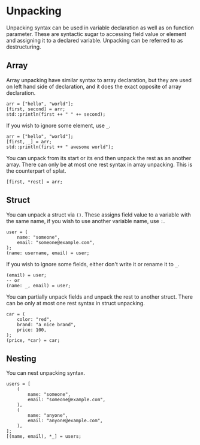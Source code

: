 # Unpacking

Unpacking syntax can be used in variable declaration as well as on function parameter. These are syntactic sugar to accessing field value or element and assigning it to a declared variable. Unpacking can be referred to as destructuring.

## Array

Array unpacking have similar syntax to array declaration, but they are used on left hand side of declaration, and it does the exact opposite of array declaration.

```butter
arr = ["hello", "world"];
[first, second] = arr;
std::println(first ++ " " ++ second);
```

If you wish to ignore some element, use `_`.

```butter
arr = ["hello", "world"];
[first, _] = arr;
std::println(first ++ " awesome world");
```

You can unpack from its start or its end then unpack the rest as an another array. There can only be at most one rest syntax in array unpacking. This is the counterpart of splat.

```butter
[first, *rest] = arr;
```

## Struct

You can unpack a struct via `()`. These assigns field value to a variable with the same name, if you wish to use another variable name, use `:`.

```butter
user = (
    name: "someone",
    email: "someone@example.com",
);
(name: username, email) = user;
```

If you wish to ignore some fields, either don't write it or rename it to `_`.

```butter
(email) = user;
-- or
(name: _, email) = user;
```

You can partially unpack fields and unpack the rest to another struct. There can be only at most one rest syntax in struct unpacking.

```butter
car = (
    color: "red",
    brand: "a nice brand",
    price: 100,
);
(price, *car) = car;
```

## Nesting

You can nest unpacking syntax.

```butter
users = [
    (
        name: "someone",
        email: "someone@example.com",
    ),
    (
        name: "anyone",
        email: "anyone@example.com",
    ),
];
[(name, email), *_] = users;
```
